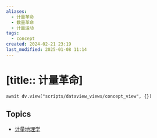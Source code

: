 ```yaml
---
aliases:
  - 计量革命
  - 数量革命
  - 计量运动
tags:
  - concept
created: 2024-02-21 23:19
last_modified: 2025-01-08 11:14
---
```


# [title:: 计量革命]

```dataviewjs
await dv.view("scripts/dataview_views/concept_view", {})
```

## Topics

- [计量地理学](_quantitative_geography_.md)
